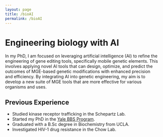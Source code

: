 ```yaml
---
layout: page
title: /bioAI
permalink: /bioAI
---
```


# Engineering biology with AI

In my PhD, I am focused on leveraging artificial intelligence (AI) to refine the engineering of gene editing tools, specifically mobile genetic elements. This involves applying novel AI tools that can design, optimize, and predict the outcomes of MGE-based genetic modifications with enhanced precision and efficiency. By integrating AI into genetic engineering, my aim is to develop a new suite of MGE tools that are more effective for various organisms and uses.

## Previous Experience

* Studied kinase receptor trafficking in the Schepartz Lab.
* Started my PhD in the [Yale BBS Program](https://medicine.yale.edu/bbs/).
* Graduated with a B.Sc degree in Biochemistry from UCLA.
* Investigated HIV-1 drug resistance in the Chow Lab.
